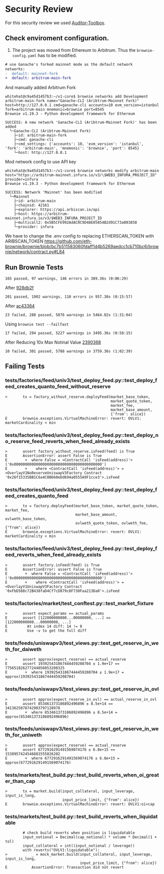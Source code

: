 # Security Review

For this security review we used [Auditor-Toolbox](https://github.com/Deivitto/auditor-docker).

## Check enviroment configuration.

1. The project was moved from Ethereum to Arbitrum. Thus the `brownie-config.yaml` has to be modified.

```diff
# use Ganache's forked mainnet mode as the default network
networks:
-  default: mainnet-fork
+  default: arbitrum-main-fork
```

And manually added Arbitrum Fork

```
whitehat@c9a45d1457b3:~/v1-core$ brownie networks add Development arbitrum-main-fork name="Ganache-CLI (Aribtrum-Mainnet Fork)" host=http://127.0.0.1 cmd=ganache-cli accounts=10 evm_version=istanbul fork=arbitrum-main mnemonic=brownie port=8545
Brownie v1.19.3 - Python development framework for Ethereum

SUCCESS: A new network 'Ganache-CLI (Aribtrum-Mainnet Fork)' has been added
  └─Ganache-CLI (Aribtrum-Mainnet Fork)
    ├─id: arbitrum-main-fork
    ├─cmd: ganache-cli
    ├─cmd_settings: {'accounts': 10, 'evm_version': 'istanbul', 'fork': 'arbitrum-main', 'mnemonic': 'brownie', 'port': 8545}
    └─host: http://127.0.0.1
```

Mod network config to use API key

```
whitehat@c9a45d1457b3:~/v1-core$ brownie networks modify arbitrum-main host="https://arbitrum-mainnet.infura.io/v3/\$WEB3_INFURA_PROJECT_ID" provider=infura
Brownie v1.19.3 - Python development framework for Ethereum

SUCCESS: Network 'Mainnet' has been modified
  └─Mainnet
    ├─id: arbitrum-main
    ├─chainid: 42161
    ├─explorer: https://api.arbiscan.io/api
    ├─host: https://arbitrum-mainnet.infura.io/v3/$WEB3_INFURA_PROJECT_ID
    ├─multicall2: 0x5B5CFE992AdAC0C9D48E05854B2d91C73a003858
    └─provider: infura
```

We have to change the .env config to replacing ETHERSCAN_TOKEN with ARIBSCAN_TOKEN
https://github.com/eth-brownie/brownie/blob/bc7b511583060fdaff1d4b5269aedcc1cb710bc6/brownie/network/contract.py#L84

## Run Brownie Tests

```
165 passed, 97 warnings, 146 errors in 389.36s (0:06:29)
```

After [928db2f](https://github.com/overlay-market/v1-core/commit/928db2feec5a2e3566800f6c0984b53df460d9a3)

```
201 passed, 1902 warnings, 110 errors in 957.30s (0:15:57)
```

After [ac43364](https://github.com/overlay-market/v1-core/commit/ac43364f5e17281da729405b8dc038b1a890d45e)

```
23 failed, 288 passed, 5876 warnings in 5464.02s (1:31:04)
```

Using `brownie test --failfast`

```
17 failed, 294 passed, 5227 warnings in 3495.36s (0:58:15)
```

After Reducing 10x Max Notinal Value [2390368](https://github.com/overlay-market/v1-core/commit/23903684738eff74d1063a472d6bab67efe31a04)

```
10 failed, 301 passed, 5788 warnings in 3759.36s (1:02:39)
```

## Failing Tests

### tests/factories/feed/univ3/test_deploy_feed.py::test_deploy_feed_creates_quanto_feed_without_reserve

```
>       tx = factory_without_reserve.deployFeed(market_base_token,
                                                market_quote_token,
                                                market_fee,
                                                market_base_amount,
                                                {'from': alice})
E       brownie.exceptions.VirtualMachineError: revert: OVLV1: marketCardinality < min
```

### tests/factories/feed/univ3/test_deploy_feed.py::test_deploy_no_reserve_feed_reverts_when_feed_already_exists

```
>       assert factory_without_reserve.isFeed(feed) is True
E       AssertionError: assert False is True
E        +  where False = <ContractCall 'isFeed(address)'>('0x0000000000000000000000000000000000000000')
E        +    where <ContractCall 'isFeed(address)'> = <OverlayV1NoReserveUniswapV3Factory Contract '0x26f15335BB1C6a4C0B660eDd694a0555A9F1cce3'>.isFeed
```

### tests/factories/feed/univ3/test_deploy_feed.py::test_deploy_feed_creates_quanto_feed

```
>       tx = factory.deployFeed(market_base_token, market_quote_token, market_fee,
                                market_base_amount, ovlweth_base_token,
                                ovlweth_quote_token, ovlweth_fee, {"from": alice})
E       brownie.exceptions.VirtualMachineError: revert: OVLV1: marketCardinality < min
```

### tests/factories/feed/univ3/test_deploy_feed.py::test_deploy_feed_reverts_when_feed_already_exists

```
>       assert factory.isFeed(feed) is True
E       AssertionError: assert False is True
E        +  where False = <ContractCall 'isFeed(address)'>('0x0000000000000000000000000000000000000000')
E        +    where <ContractCall 'isFeed(address)'> = <OverlayV1UniswapV3Factory Contract '0xFbD588c72B438faD4Cf7cD879c8F730Faa213Da0'>.isFeed
```

### tests/factories/market/test_conftest.py::test_market_fixture

```
>       assert expect_params == actual_params
E       assert [122000000000...00000000, ...] == [122000000000...00000000, ...]
E         At index 14 diff: 14 != 0
E         Use -v to get the full diff
```

### tests/feeds/uniswapv3/test_views.py::test_get_reserve_in_weth_for_daiweth

```
>       assert approx(expect_reserve) == actual_reserve
E       assert 193925431867444459208704 ± 1.9e+17 == 775651826277244056053208325
E        +  where 193925431867444459208704 ± 1.9e+17 = approx(193925431867444459208704)
```

### tests/feeds/uniswapv3/test_views.py::test_get_reserve_in_ovl

```
>       assert approx(expect_reserve_in_ovl) == actual_reserve_in_ovl
E       assert 853461373186892496896 ± 8.5e+14 == 3413625878742903797128978
E        +  where 853461373186892496896 ± 8.5e+14 = approx(853461373186892496896)
```

### tests/feeds/uniswapv3/test_views.py::test_get_reserve_in_weth_for_uniweth

```
>       assert approx(expect_reserve) == actual_reserve
E       assert 6772916291491569074176 ± 6.8e+15 == 1538957424546881555826202
E        +  where 6772916291491569074176 ± 6.8e+15 = approx(6772916291491569074176)
```

### tests/markets/test_build.py::test_build_reverts_when_oi_greater_than_cap

```
>       tx = market.build(input_collateral, input_leverage, input_is_long,
                          input_price_limit, {"from": alice})
E       brownie.exceptions.VirtualMachineError: revert: OVLV1:oi>cap
```

### tests/markets/test_build.py::test_build_reverts_when_liquidatable

```
        # check build reverts when position is liquidatable
        input_notional = Decimal(cap_notional) * volume * Decimal(1 + tol)
        input_collateral = int((input_notional / leverage))
        with reverts("OVLV1:liquidatable"):
>           _ = mock_market.build(input_collateral, input_leverage, input_is_long,
                                  input_price_limit, {"from": alice})
E           AssertionError: Transaction did not revert
```
